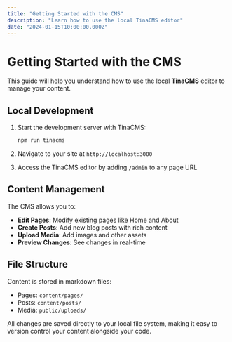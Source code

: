 ```yaml
---
title: "Getting Started with the CMS"
description: "Learn how to use the local TinaCMS editor"
date: "2024-01-15T10:00:00.000Z"
---
```


# Getting Started with the CMS

This guide will help you understand how to use the local **TinaCMS** editor to manage your content.

## Local Development

1. Start the development server with TinaCMS:
   ```bash
   npm run tinacms
   ```

2. Navigate to your site at `http://localhost:3000`

3. Access the TinaCMS editor by adding `/admin` to any page URL

## Content Management

The CMS allows you to:

- **Edit Pages**: Modify existing pages like Home and About
- **Create Posts**: Add new blog posts with rich content
- **Upload Media**: Add images and other assets
- **Preview Changes**: See changes in real-time

## File Structure

Content is stored in markdown files:

- Pages: `content/pages/`
- Posts: `content/posts/`
- Media: `public/uploads/`

All changes are saved directly to your local file system, making it easy to version control your content alongside your code.